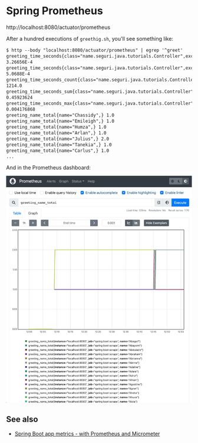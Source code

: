 # Spring Prometheus

http://localhost:8080/actuator/prometheus

After a hundred executions of `greethig.sh`, you'll see something like:

```
$ http --body "localhost:8080/actuator/prometheus" | egrep '^greet'
greeting_time_seconds{class="name.seguri.java.tutorials.Controller",exception="none",method="greeting",quantile="0.5",} 3.26656E-4
greeting_time_seconds{class="name.seguri.java.tutorials.Controller",exception="none",method="greeting",quantile="0.9",} 5.0688E-4
greeting_time_seconds_count{class="name.seguri.java.tutorials.Controller",exception="none",method="greeting",} 1214.0
greeting_time_seconds_sum{class="name.seguri.java.tutorials.Controller",exception="none",method="greeting",} 0.45923624
greeting_time_seconds_max{class="name.seguri.java.tutorials.Controller",exception="none",method="greeting",} 0.004176868
greeting_name_total{name="Chassidy",} 1.0
greeting_name_total{name="Emileigh",} 1.0
greeting_name_total{name="Humza",} 1.0
greeting_name_total{name="Arlan",} 1.0
greeting_name_total{name="Julius",} 2.0
greeting_name_total{name="Tanekia",} 1.0
greeting_name_total{name="Carlus",} 1.0
...
```

And in the Prometheus dashboard:

![](Screenshot.jpg)

## See also

- [Spring Boot app metrics - with Prometheus and Micrometer](https://www.tutorialworks.com/spring-boot-prometheus-micrometer/)
